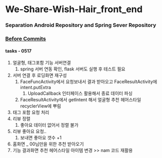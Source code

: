 # We-Share-Wish-Hair_front_end

### Separation Android Repository and Spring Sever Repository
### [Before Commits](https://github.com/EunChanNam/We-Share-Wish-Hair/tree/AND)

#### tasks - 0517
1. 얼굴형, 태그포함 기능 서버연결 
   1. spring 서버 연동 확인, flask 서버도 실행 후 테스트 필요
2. 서버 연결 후 로딩화면 재구성 
   1. FaceFuncActivity에서 요청보내서 결과 받아오고 FaceResultActivity에 intent.putExtra
      1. UploadCallback 인터페이스 활용해서 종료 데이터 파싱
   2. FaceResultActivity에서 getIntent 해서 얼굴형 추천 헤어스타일 recyclerView에 뿌림
3. 태그 포함 요청 처리
4. 리뷰 정렬
   1. 좋아요 데이터 없어서 정렬 불가
5. 리뷰 좋아요 요청..
   1. 보내면 좋아요 갯수 +1
6. 홈화면 _ 00님만을 위한 추천 받아오기
7. 기능 결과화면 추천 헤어스타일 아이템 변경 >> nam 코드 재활용
